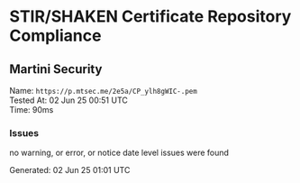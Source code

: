 # STIR/SHAKEN Certificate Repository Compliance

## Martini Security

Name: `https://p.mtsec.me/2e5a/CP_ylh8gWIC-.pem`\
Tested At: 02 Jun 25 00:51 UTC\
Time: 90ms

### Issues

no warning, or error, or notice date level issues were found

Generated: 02 Jun 25 01:01 UTC